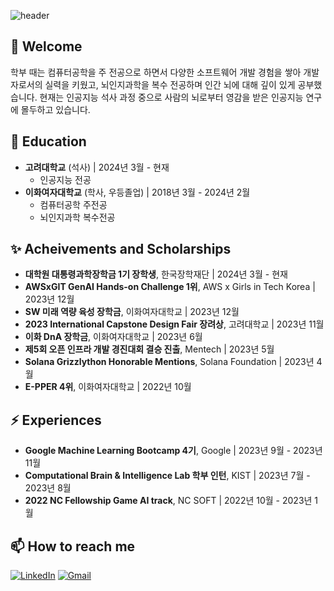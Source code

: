 ![header](https://capsule-render.vercel.app/api?type=venom&color=auto&text=Seungyoun%20Lee)

## 🌱 Welcome
학부 때는 컴퓨터공학을 주 전공으로 하면서 다양한 소프트웨어 개발 경험을 쌓아 개발자로서의 실력을 키웠고, 뇌인지과학을 복수 전공하며 인간 뇌에 대해 깊이 있게 공부했습니다. 현재는 인공지능 석사 과정 중으로 사람의 뇌로부터 영감을 받은 인공지능 연구에 몰두하고 있습니다.

## 🔭 Education

- **고려대학교** (석사) | 2024년 3월 - 현재
  - 인공지능 전공
- **이화여자대학교** (학사, 우등졸업) | 2018년 3월 - 2024년 2월
  - 컴퓨터공학 주전공
  - 뇌인지과학 복수전공

## ✨ Acheivements and Scholarships

- **대학원 대통령과학장학금 1기 장학생**, 한국장학재단 | 2024년 3월 - 현재
- **AWSxGIT GenAI Hands-on Challenge 1위**, AWS x Girls in Tech Korea | 2023년 12월
- **SW 미래 역량 육성 장학금**, 이화여자대학교 | 2023년 12월
- **2023 International Capstone Design Fair 장려상**, 고려대학교 | 2023년 11월
- **이화 DnA 장학금**, 이화여자대학교 | 2023년 6월
- **제5회 오픈 인프라 개발 경진대회 결승 진출**, Mentech | 2023년 5월
- **Solana Grizzlython Honorable Mentions**, Solana Foundation | 2023년 4월
- **E-PPER 4위**, 이화여자대학교 | 2022년 10월

## ⚡ Experiences

- **Google Machine Learning Bootcamp 4기**, Google | 2023년 9월 - 2023년 11월
- **Computational Brain & Intelligence Lab 학부 인턴**, KIST | 2023년 7월 - 2023년 8월
- **2022 NC Fellowship Game AI track**, NC SOFT | 2022년 10월 - 2023년 1월

## 📫 How to reach me

[![LinkedIn](https://img.shields.io/badge/-LinkedIn-blue?style=flat-square&logo=LinkedIn&logoColor=white)](https://www.linkedin.com/in/seungyounlee/)
[![Gmail](https://img.shields.io/badge/-Email-red?style=flat-square&logo=gmail&logoColor=white&labelColor=red)](mailto:seungyoun.syl@gmail.com)
